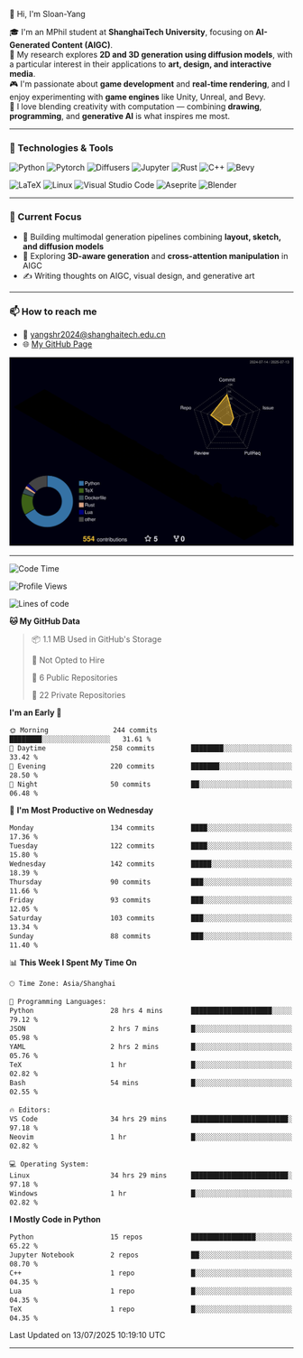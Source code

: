 👋 Hi, I'm Sloan-Yang

🎓 I'm an MPhil student at **ShanghaiTech University**, focusing on **AI-Generated Content (AIGC)**.  
🧠 My research explores **2D and 3D generation using diffusion models**, with a particular interest in their applications to **art, design, and interactive media**.  
🎮 I'm passionate about **game development** and **real-time rendering**, and I enjoy experimenting with **game engines** like Unity, Unreal, and Bevy.  
🎨 I love blending creativity with computation — combining **drawing**, **programming**, and **generative AI** is what inspires me most.

---

### 🧰 Technologies & Tools

![Python](https://img.shields.io/badge/python-%233776AB.svg?style=for-the-badge&logo=python&logoColor=white)
![Pytorch](https://img.shields.io/badge/pytorch-%23EE4C2C.svg?style=for-the-badge&logo=pytorch&logoColor=white)
![Diffusers](https://img.shields.io/badge/diffusers-HuggingFace-yellow?style=for-the-badge&logo=huggingface&logoColor=black)
![Jupyter](https://img.shields.io/badge/Jupyter-%23F37626.svg?style=for-the-badge&logo=Jupyter&logoColor=white)
![Rust](https://img.shields.io/badge/Rust-%23000000.svg?style=for-the-badge&logo=rust&logoColor=white)
![C++](https://img.shields.io/badge/C++-%2300599C.svg?style=for-the-badge&logo=c%2B%2B&logoColor=white)
![Bevy](https://img.shields.io/badge/Bevy-000000.svg?style=for-the-badge&logo=bevy&logoColor=white)

![LaTeX](https://img.shields.io/badge/LaTeX-47A141?style=for-the-badge&logo=latex&logoColor=white)
![Linux](https://img.shields.io/badge/Linux-FCC624?style=for-the-badge&logo=linux&logoColor=black)
![Visual Studio Code](https://img.shields.io/badge/VSCode-0078d7.svg?style=for-the-badge&logo=visual-studio-code&logoColor=white)
![Aseprite](https://img.shields.io/badge/Aseprite-FFFFFF?style=for-the-badge&logo=Aseprite&logoColor=%237D929E)
![Blender](https://img.shields.io/badge/Blender-F5792A?style=for-the-badge&logo=blender&logoColor=white)

---

### 🔭 Current Focus

- 🎨 Building multimodal generation pipelines combining **layout, sketch, and diffusion models**
- 🧪 Exploring **3D-aware generation** and **cross-attention manipulation** in AIGC
- ✍️ Writing thoughts on AIGC, visual design, and generative art

---

### 📫 How to reach me

- 📧 <a href="mailto:yangshr2024@shanghaitech.edu.cn">yangshr2024@shanghaitech.edu.cn</a>
- 🌐 [My GitHub Page](https://sloan-yang.github.io)  



![3D Profile](https://raw.githubusercontent.com/Sloan-Yang/Sloan-Yang/main/profile-3d-contrib/profile-night-rainbow.svg)

---


<!--START_SECTION:waka-->
![Code Time](http://img.shields.io/badge/Code%20Time-357%20hrs%2055%20mins-blue)

![Profile Views](http://img.shields.io/badge/Profile%20Views-5-blue)

![Lines of code](https://img.shields.io/badge/From%20Hello%20World%20I%27ve%20Written-2.1%20million%20lines%20of%20code-blue)

**🐱 My GitHub Data** 

> 📦 1.1 MB Used in GitHub's Storage 
 > 
> 🚫 Not Opted to Hire
 > 
> 📜 6 Public Repositories 
 > 
> 🔑 22 Private Repositories 
 > 
**I'm an Early 🐤** 

```text
🌞 Morning                244 commits         ████████░░░░░░░░░░░░░░░░░   31.61 % 
🌆 Daytime                258 commits         ████████░░░░░░░░░░░░░░░░░   33.42 % 
🌃 Evening                220 commits         ███████░░░░░░░░░░░░░░░░░░   28.50 % 
🌙 Night                  50 commits          ██░░░░░░░░░░░░░░░░░░░░░░░   06.48 % 
```
📅 **I'm Most Productive on Wednesday** 

```text
Monday                   134 commits         ████░░░░░░░░░░░░░░░░░░░░░   17.36 % 
Tuesday                  122 commits         ████░░░░░░░░░░░░░░░░░░░░░   15.80 % 
Wednesday                142 commits         █████░░░░░░░░░░░░░░░░░░░░   18.39 % 
Thursday                 90 commits          ███░░░░░░░░░░░░░░░░░░░░░░   11.66 % 
Friday                   93 commits          ███░░░░░░░░░░░░░░░░░░░░░░   12.05 % 
Saturday                 103 commits         ███░░░░░░░░░░░░░░░░░░░░░░   13.34 % 
Sunday                   88 commits          ███░░░░░░░░░░░░░░░░░░░░░░   11.40 % 
```


📊 **This Week I Spent My Time On** 

```text
🕑︎ Time Zone: Asia/Shanghai

💬 Programming Languages: 
Python                   28 hrs 4 mins       ████████████████████░░░░░   79.12 % 
JSON                     2 hrs 7 mins        █░░░░░░░░░░░░░░░░░░░░░░░░   05.98 % 
YAML                     2 hrs 2 mins        █░░░░░░░░░░░░░░░░░░░░░░░░   05.76 % 
TeX                      1 hr                █░░░░░░░░░░░░░░░░░░░░░░░░   02.82 % 
Bash                     54 mins             █░░░░░░░░░░░░░░░░░░░░░░░░   02.55 % 

🔥 Editors: 
VS Code                  34 hrs 29 mins      ████████████████████████░   97.18 % 
Neovim                   1 hr                █░░░░░░░░░░░░░░░░░░░░░░░░   02.82 % 

💻 Operating System: 
Linux                    34 hrs 29 mins      ████████████████████████░   97.18 % 
Windows                  1 hr                █░░░░░░░░░░░░░░░░░░░░░░░░   02.82 % 
```

**I Mostly Code in Python** 

```text
Python                   15 repos            ████████████████░░░░░░░░░   65.22 % 
Jupyter Notebook         2 repos             ██░░░░░░░░░░░░░░░░░░░░░░░   08.70 % 
C++                      1 repo              █░░░░░░░░░░░░░░░░░░░░░░░░   04.35 % 
Lua                      1 repo              █░░░░░░░░░░░░░░░░░░░░░░░░   04.35 % 
TeX                      1 repo              █░░░░░░░░░░░░░░░░░░░░░░░░   04.35 % 
```




 Last Updated on 13/07/2025 10:19:10 UTC
<!--END_SECTION:waka-->

---





